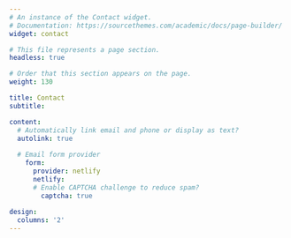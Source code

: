 ```yaml
---
# An instance of the Contact widget.
# Documentation: https://sourcethemes.com/academic/docs/page-builder/
widget: contact

# This file represents a page section.
headless: true

# Order that this section appears on the page.
weight: 130

title: Contact
subtitle:

content:
  # Automatically link email and phone or display as text?
  autolink: true
  
  # Email form provider
    form:
      provider: netlify
      netlify:
      # Enable CAPTCHA challenge to reduce spam?
        captcha: true
    
design:
  columns: '2'
---
```


